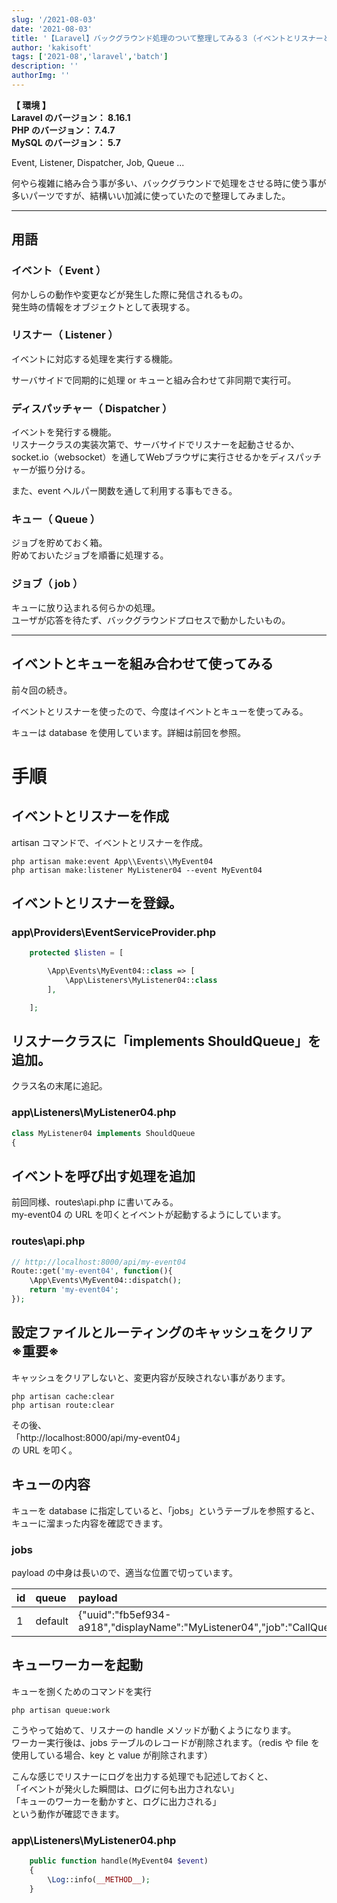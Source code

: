 ```yaml
---
slug: '/2021-08-03'
date: '2021-08-03'
title: '【Laravel】バックグラウンド処理のついて整理してみる３（イベントとリスナーとキュー）'
author: 'kakisoft'
tags: ['2021-08','laravel','batch']
description: ''
authorImg: ''
---
```


**【 環境 】**  
**Laravel のバージョン： 8.16.1**  
**PHP のバージョン： 7.4.7**  
**MySQL のバージョン： 5.7**  


Event, Listener, Dispatcher, Job, Queue ...  

何やら複雑に絡み合う事が多い、バックグラウンドで処理をさせる時に使う事が多いパーツですが、結構いい加減に使っていたので整理してみました。  

___________________________________________________________________________
## 用語

### イベント（ Event ）
何かしらの動作や変更などが発生した際に発信されるもの。   
発生時の情報をオブジェクトとして表現する。  

### リスナー（ Listener ）
イベントに対応する処理を実行する機能。  

サーバサイドで同期的に処理 or キューと組み合わせて非同期で実行可。  

### ディスパッチャー（ Dispatcher ）
イベントを発行する機能。  
リスナークラスの実装次第で、サーバサイドでリスナーを起動させるか、socket.io（websocket）を通してWebブラウザに実行させるかをディスパッチャーが振り分ける。  

また、event ヘルパー関数を通して利用する事もできる。  

### キュー（ Queue ）
ジョブを貯めておく箱。  
貯めておいたジョブを順番に処理する。  

### ジョブ（ job ）
キューに放り込まれる何らかの処理。  
ユーザが応答を待たず、バックグラウンドプロセスで動かしたいもの。  

___________________________________________________________________________
## イベントとキューを組み合わせて使ってみる
前々回の続き。  

イベントとリスナーを使ったので、今度はイベントとキューを使ってみる。  

キューは database を使用しています。詳細は前回を参照。  

# 手順

## イベントとリスナーを作成

artisan コマンドで、イベントとリスナーを作成。
```
php artisan make:event App\\Events\\MyEvent04
php artisan make:listener MyListener04 --event MyEvent04
```

## イベントとリスナーを登録。

### app\Providers\EventServiceProvider.php
```php
    protected $listen = [

        \App\Events\MyEvent04::class => [
            \App\Listeners\MyListener04::class
        ],

    ];
```

## リスナークラスに「implements ShouldQueue」を追加。
クラス名の末尾に追記。

### app\Listeners\MyListener04.php
```php
class MyListener04 implements ShouldQueue
{
```

## イベントを呼び出す処理を追加
前回同様、routes\api.php に書いてみる。  
my-event04 の URL を叩くとイベントが起動するようにしています。  

### routes\api.php
```php
// http://localhost:8000/api/my-event04
Route::get('my-event04', function(){
    \App\Events\MyEvent04::dispatch();
    return 'my-event04';
});
```

## 設定ファイルとルーティングのキャッシュをクリア　※重要※
キャッシュをクリアしないと、変更内容が反映されない事があります。
```
php artisan cache:clear
php artisan route:clear
```

その後、  
「http://localhost:8000/api/my-event04」  
の URL を叩く。  

## キューの内容
キューを database に指定していると、「jobs」というテーブルを参照すると、キューに溜まった内容を確認できます。

### jobs
payload の中身は長いので、適当な位置で切っています。

|  id   |  queue    |  payload                                                                               |  attempts  |  reserved_at  |  available_at  |  created_at  |
|:------|:----------|:---------------------------------------------------------------------------------------|:-----------|:--------------|:---------------|:-------------|
|  1    |  default  |  {"uuid":"fb5ef934-a918","displayName":"MyListener04","job":"CallQueuedHandler@call",  |  0         |  « NULL »     |  1627686058    |  1627686058  |


## キューワーカーを起動
キューを捌くためのコマンドを実行
```
php artisan queue:work
```

こうやって始めて、リスナーの handle メソッドが動くようになります。  
ワーカー実行後は、jobs テーブルのレコードが削除されます。（redis や file を使用している場合、key と value が削除されます）  

こんな感じでリスナーにログを出力する処理でも記述しておくと、  
「イベントが発火した瞬間は、ログに何も出力されない」  
「キューのワーカーを動かすと、ログに出力される」  
という動作が確認できます。  

### app\Listeners\MyListener04.php
```php
    public function handle(MyEvent04 $event)
    {
        \Log::info(__METHOD__);
    }
```

